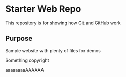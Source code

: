 # Starter Web Repo

This repository is for showing how Git and GitHub work

## Purpose

Sample website with plenty of files for demos

Something copyright

aaaaaaaaAAAAAA